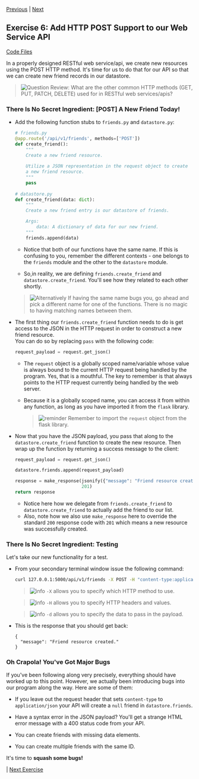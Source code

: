[Previous](exercise-05.md) |  [Next](exercise-07.md)
## Exercise 6: Add HTTP POST Support to our Web Service API
[Code Files](../../training/level-4-creating-web-services/bfp-reference/exercise_05)

In a properly designed RESTful web service/api, we create new resources using
the POST HTTP method.  It's time for us to do that for our API so that we can 
create new friend records in our datastore.

> ![Question](../images/question.png) Review: What are the other common HTTP
methods (GET, PUT, PATCH, DELETE) used for in RESTful web services/apis?

### There Is No Secret Ingredient: [POST] A New Friend Today!
- Add the following function stubs to `friends.py` and `datastore.py`:
    ```python
    # friends.py
    @app.route('/api/v1/friends', methods=['POST'])
    def create_friend():
        """
        Create a new friend resource. 
        
        Utilize a JSON representation in the request object to create
        a new friend resource.
        """
        pass
        
    # datastore.py
    def create_friend(data: dict):
        """
        Create a new friend entry is our datastore of friends.
    
        Args:
            data: A dictionary of data for our new friend.
        """
        friends.append(data)
    ```
    
    - Notice that both of our functions have the same name.  If this 
    is confusing to you, remember the different contexts - one belongs
    to the `friends` module and the other to the `datastore` module.
      
    - So,in reality, we are defining `friends.create_friend` and 
    `datastore.create_friend`.  You'll see how they related to each other
    shortly.
    
    > ![Alternatively](../images/reminder.png) If having the same 
    name bugs you, go ahead and pick a different name for one of the functions.
    There is no magic to having matching names between them.

- The first thing our `friends.create_friend` function needs to do is get access 
to the JSON in the HTTP request in order to construct a new friend resource.  
You can do so by replacing `pass` with the following code:

    ```python
    request_payload = request.get_json()
    ```
    - The `request` object is a globally scoped name/variable whose value is 
    always bound to the current HTTP request being handled by the program. Yes,
    that is a mouthful.  The key to remember is that always points to the 
    HTTP request currently being handled by the web server.
    
    - Because it is a globally scoped name, you can access it from within any
    function, as long as you have imported it from the `flask` library.
    
        > ![reminder](../images/reminder.png) Remember to import the `request`
        > object from the flask library.
         
- Now that you have the JSON payload, you pass that along to the  
`datastore.create_friend` function to create the new resource. Then wrap up
the function by returning a success message to the client:

    ```python
    request_payload = request.get_json()
    
    datastore.friends.append(request_payload)

    response = make_response(jsonify({"message": "Friend resource created."}),
                             201)
    return response
    ```
    
    - Notice here how we delegate from `friends.create_friend` to 
    `datastore.create_friend` to actually add the friend to our list.
    - Also, note how we also use `make_response` here to override
    the standard `200` response code with `201` which means a new resource
    was successfully created.
    
### There Is No Secret Ingredient: Testing
Let's take our new functionality for a test.
- From your secondary terminal window issue the following command: 

    ```bash
    curl 127.0.0.1:5000/api/v1/friends -X POST -H "content-type:application/json" -d '{"id":"dDuck", "firstName": "Donald", "lastName": "Duck", "telephone": "i-love-ducks", "email": "donald@disney.com", "notes": "A grumpy, easily agitated duck."}'
    ```
    
    > ![info](../images/information.png) `-X` allows you to specify which HTTP method to use.
    
    > ![info](../images/information.png) `-H` allows you to specify HTTP headers and values.
    
    > ![info](../images/information.png) `-d` allows you to specify the data to pass in the payload.

- This is the response that you should get back:
    
    ```
    {
      "message": "Friend resource created."
    }
    ```
    
### Oh Crapola! You've Got Major Bugs
If you've been following along very precisely, everything should have worked
up to this point.  However, we actually been introducing bugs into our program
along the way.  Here are some of them:
    
- If you leave out the request header that sets `content-type` to `application/json` 
your API will create a `null` friend in `datastore.friends`.
 
- Have a syntax error in the JSON payload?  You'll get a strange HTML error 
message with a 400 status code from your API.

- You can create friends with missing data elements.

- You can create multiple friends with the same ID.

It's time to **squash some bugs!**

| [Next Exercise](exercise-07.md)
